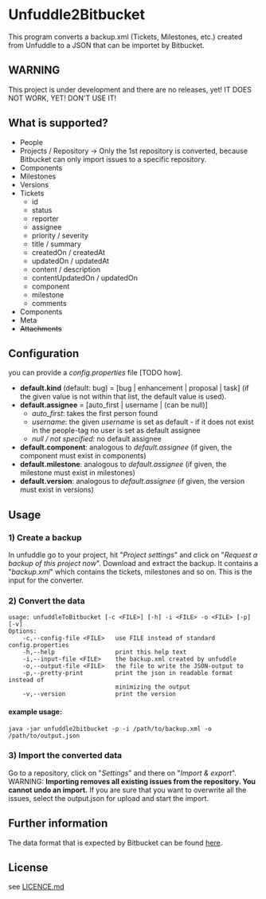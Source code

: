# Unfuddle2Bitbucket

This program converts a backup.xml (Tickets, Milestones, etc.) created from Unfuddle to a JSON that can be importet by Bitbucket.

## WARNING

This project is under development and there are no releases, yet! IT DOES NOT WORK, YET! DON'T USE IT!

## What is supported?

* People
* Projects / Repository -> Only the 1st repository is converted, because Bitbucket can only import issues to a specific repository.
* Components
* Milestones
* Versions
* Tickets
    * id
    * status
    * reporter
    * assignee
    * priority / severity
    * title / summary
    * createdOn / createdAt
    * updatedOn / updatedAt
    * content / description
    * contentUpdatedOn / updatedOn
    * component
    * milestone
    * comments
* Components
* Meta
* ~~Attachments~~

## Configuration

you can provide a *config.properties* file [TODO how].
* **default.kind** (default: bug) = \[bug | enhancement | proposal | task] (if the given value is not within that list, the default value is used).
* **default.assignee** = [auto_first | username | (can be null)]
    * *auto_first*: takes the first person found
    * *username*: the given *username* is set as default - if it does not exist in the people-tag no user is set as default assignee   
    * *null / not specified:* no default assignee
* **default.component**: analogous to *default.assignee* (if given, the component must exist in components)
* **default.milestone**: analogous to *default.assignee* (if given, the milestone must exist in milestones)
* **default.version**: analogous to *default.assignee* (if given, the version must exist in versions)


## Usage

### 1) Create a backup
In unfuddle go to your project, hit "*Project settings*" and click on "*Request a backup of this project now*". Download and extract the backup. It contains a "*backup.xml*" which contains the tickets, milestones and so on. This is the input for the converter.

### 2) Convert the data

```
usage: unfuddleToBitbucket [-c <FILE>] [-h] -i <FILE> -o <FILE> [-p] [-v]
Options:
    -c,--config-file <FILE>   use FILE instead of standard config.properties
    -h,--help                 print this help text
    -i,--input-file <FILE>    the backup.xml created by unfuddle
    -o,--output-file <FILE>   the file to write the JSON-output to
    -p,--pretty-print         print the json in readable format instead of
                              minimizing the output
    -v,--version              print the version

```

#### example usage:
```
java -jar unfuddle2bitbucket -p -i /path/to/backup.xml -o /path/to/output.json
```

### 3) Import the converted data
Go to a repository, click on "*Settings*" and there on "*Import & export*". WARNING: **Importing removes all existing issues from the repository. You cannot undo an import.** If you are sure that you want to overwrite all the issues, select the output.json for upload and start the import.


## Further information

The data format that is expected by Bitbucket can be found [here](https://confluence.atlassian.com/pages/viewpage.action?pageId=330796872).

## License

see [LICENCE.md](LICENCE.md)
